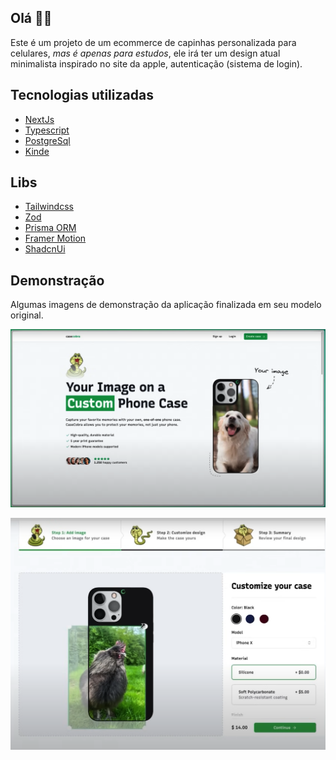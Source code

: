 ## Olá 👋🏻

Este é um projeto de um ecommerce de capinhas personalizada para celulares, *mas é apenas para estudos*, ele irá ter um design atual minimalista inspirado no site da apple, autenticação (sistema de login).

## Tecnologias utilizadas

- [NextJs](https://nextjs.org/)
- [Typescript](https://www.typescriptlang.org/)
- [PostgreSql](https://www.postgresql.org/)
- [Kinde](https://kinde.com)

## Libs

- [Tailwindcss](https://tailwindcss.com/)
- [Zod](https://zod.dev/)
- [Prisma ORM](https://www.prisma.io/)
- [Framer Motion](https://www.framer.com/motion/)
- [ShadcnUi](https://ui.shadcn.com/)


## Demonstração
Algumas imagens de demonstração da aplicação finalizada em seu modelo original.

![alt text](/images/demoProject-1.png)

![alt text](/images/demoProject-2.png)